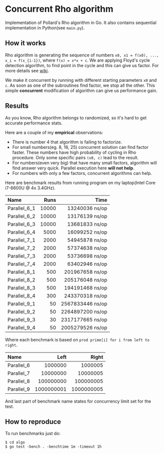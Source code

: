 # Concurrent Rho algorithm

Implementation of Pollard's Rho algorithm in Go. It also contains
sequential implementation in Python(see `main.py`).

## How it works

Rho algorithm is generating the sequence of numbers `x0, x1 = f(x0), ..., x_i = f(x_{i-1})`,
where `f(x) = x*x + c`.
We are applying Floyd's cycle detection algorithm, to find point in the cycle and this can give 
us factor. For more details see [wiki](https://en.wikipedia.org/wiki/Pollard%27s_rho_algorithm).

We make it concurrent by running with different starting parameters `x0` and `c`. As soon as one of the
subroutines find factor, we stop all the other. This simple **concurrent** modification of algorithm can
give us performance gain.

## Results

As you know, Rho algorithm belongs to randomized, so it's hard to get accurate performance stats.

Here are a couple of my **empirical** observations:

* There is number 4 that algorithm is failing to factorize.
* For small numbers(eg. 8, 16, 25) concurrent solution can find factor faster.
  These numbers have high probability of cycling in Rho procedure. Only some specific pairs `(x0, c)`
  lead to the result.
* For numbers(even very big) that have many small factors, algorithm will find answer very quick.
  Parallel execution here **will not help**.
* For numbers with only a few factors, concurrent algorithms can help.


Here are benchmark results from running program on my laptop(Intel Core i7-6600U @ 4x 3.4GHz).

| Name              |       Runs |                Time |
|:------------------|-----------:|--------------------:|
| Parallel\_6\_1     |      10000 |      13240036 ns/op |
| Parallel\_6\_2     |      10000 |      13176139 ns/op |
| Parallel\_6\_3     |      10000 |      13681833 ns/op |
| Parallel\_6\_4     |       5000 |      16099252 ns/op |
| Parallel\_7\_1     |       2000 |      54945878 ns/op |
| Parallel\_7\_2     |       2000 |      57374638 ns/op |
| Parallel\_7\_3     |       2000 |      53736698 ns/op |
| Parallel\_7\_4     |       2000 |      63402946 ns/op |
| Parallel\_8\_1     |        500 |     201967658 ns/op |
| Parallel\_8\_2     |        500 |     205176048 ns/op |
| Parallel\_8\_3     |        500 |     194191468 ns/op |
| Parallel\_8\_4     |        300 |     243370318 ns/op |
| Parallel\_9\_1     |         50 |    2567833446 ns/op |
| Parallel\_9\_2     |         50 |    2264897200 ns/op |
| Parallel\_9\_3     |         30 |    2317177665 ns/op |
| Parallel\_9\_4     |         50 |    2005279526 ns/op |

Where each benchmark is based on `prod prime[i] for i from left to right`.

| Name           |       Left |      Right |
|:---------------|-----------:|-----------:|
| Parallel\_6     |    1000000 |    1000005 |
| Parallel\_7     |   10000000 |   10000005 |
| Parallel\_8     |  100000000 |  100000005 |
| Parallel\_9     | 1000000001 | 1000000005 |

And last part of benchmark name states for concurrency limit set for the test.

## How to reproduce

To run benchmarks just do:
```(shell)
$ cd algo
$ go test -bench . -benchtime 1m -timeout 1h
```
